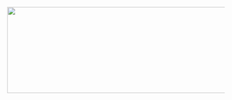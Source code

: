 <p align="center">
<img width="2000" height="200" src="https://user-images.githubusercontent.com/58916771/188621070-a7081bfe-9388-4ab6-bb06-fcbb6be2f2ee.png" alt="my banner">
</p>

<!--
**hilalfnisanci/hilalfnisanci** is a ✨ _special_ ✨ repository because its `README.md` (this file) appears on your GitHub profile.

Here are some ideas to get you started:

- 🔭 I’m currently working on ...
- 🌱 I’m currently learning ...
- 👯 I’m looking to collaborate on ...
- 🤔 I’m looking for help with ...
- 💬 Ask me about ...
- 📫 How to reach me: ...
- 😄 Pronouns: ...
- ⚡ Fun fact: ...
-->

